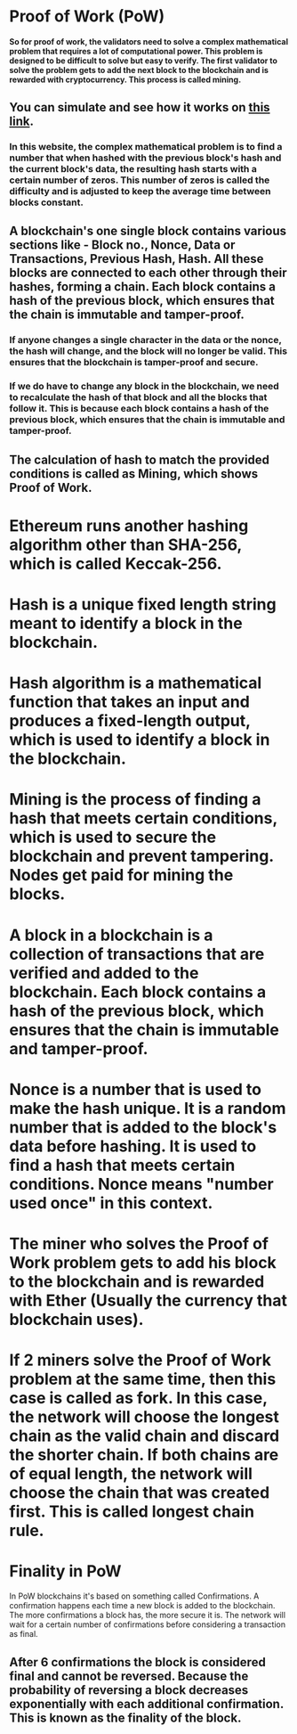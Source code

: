 # Proof of Work (PoW)

#### So for proof of work, the validators need to solve a complex mathematical problem that requires a lot of computational power. This problem is designed to be difficult to solve but easy to verify. The first validator to solve the problem gets to add the next block to the blockchain and is rewarded with cryptocurrency. This process is called mining.

## You can simulate and see how it works on [this link](https://andersbrownworth.com/blockchain/block).
### In this website, the complex mathematical problem is to find a number that when hashed with the previous block's hash and the current block's data, the resulting hash starts with a certain number of zeros. This number of zeros is called the difficulty and is adjusted to keep the average time between blocks constant.


## A blockchain's one single block contains various sections like - Block no., Nonce, Data or Transactions, Previous Hash, Hash. All these blocks are connected to each other through their hashes, forming a chain. Each block contains a hash of the previous block, which ensures that the chain is immutable and tamper-proof.


### If anyone changes a single character in the data or the nonce, the hash will change, and the block will no longer be valid. This ensures that the blockchain is tamper-proof and secure.
### If we do have to change any block in the blockchain, we need to recalculate the hash of that block and all the blocks that follow it. This is because each block contains a hash of the previous block, which ensures that the chain is immutable and tamper-proof.

## The calculation of hash to match the provided conditions is called as Mining, which shows Proof of Work.

# **Ethereum** runs another hashing algorithm other than SHA-256, which is called Keccak-256.
# **Hash** is a unique fixed length string meant to identify a block in the blockchain.
# **Hash algorithm** is a mathematical function that takes an input and produces a fixed-length output, which is used to identify a block in the blockchain.
# **Mining** is the process of finding a hash that meets certain conditions, which is used to secure the blockchain and prevent tampering. Nodes get paid for mining the blocks.
# A **block** in a blockchain is a collection of transactions that are verified and added to the blockchain. Each block contains a hash of the previous block, which ensures that the chain is immutable and tamper-proof.
# **Nonce** is a number that is used to make the hash unique. It is a random number that is added to the block's data before hashing. It is used to find a hash that meets certain conditions. Nonce means "number used once" in this context.



# The miner who solves the Proof of Work problem gets to add his block to the blockchain and is rewarded with Ether (Usually the currency that blockchain uses).

# If 2 miners solve the Proof of Work problem at the same time, then this case is called as fork. In this case, the network will choose the longest chain as the valid chain and discard the shorter chain. If both chains are of equal length, the network will choose the chain that was created first. This is called longest chain rule.


# Finality in PoW
In PoW blockchains it's based on something called Confirmations. A confirmation happens each time a new block is added to the blockchain. The more confirmations a block has, the more secure it is. The network will wait for a certain number of confirmations before considering a transaction as final.

## After 6 confirmations the block is considered final and cannot be reversed. Because the probability of reversing a block decreases exponentially with each additional confirmation. This is known as the finality of the block.
